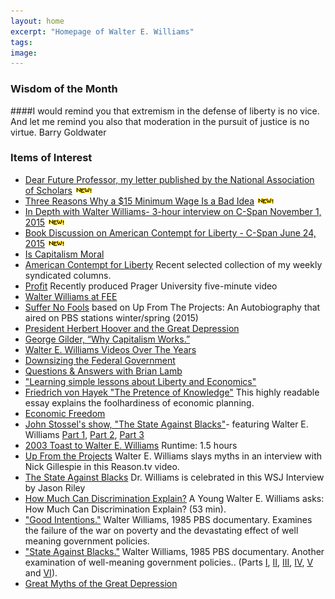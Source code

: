 ```yaml
---
layout: home
excerpt: "Homepage of Walter E. Williams"
tags:
image:
---
```


### Wisdom of the Month

####I would remind you that extremism in the defense of liberty is no vice. And let me remind you also that moderation in the pursuit of justice is no virtue.   Barry Goldwater


### Items of Interest
* [Dear Future Professor, my letter published by the National Association of Scholars](https://www.nas.org/articles/dear_future_professor_what_ive_learned_about_teaching_well) ![new](new.gif)
* [Three Reasons Why a $15 Minimum Wage Is a Bad Idea](http://tinyurl.com/jg6hu4p) ![new](new.gif)
* [In Depth with Walter Williams- 3-hour interview on C-Span November 1, 2015](http://www.c-span.org/video/?326444-1/depth-walter-williams) ![new](new.gif)
* [Book Discussion on American Contempt for Liberty - C-Span June 24, 2015](http://www.c-span.org/video/?326747-1/walter-williams-american-contempt-liberty) ![new](new.gif)
* [Is Capitalism Moral](http://prageruniversity.com/History/Is-Capitalism-Moral.html#.Vfcqb_-FNjo)
* [American Contempt for Liberty](http://www.hooverpress.org/productdetails.cfm?PC=1630) Recent selected collection of my weekly syndicated columns.
* [Profit](https://www.youtube.com/watch?v=tdHwewUuXBg) Recently produced Prager University five-minute video
* [Walter Williams at FEE](http://www.fee.org/the_freeman/detail/walter-williams-at-fee)
* [Suffer No Fools](http://www.freetochoose.tv/program.php?id=suffer_no_fools) based on Up From The Projects: An Autobiography that aired on PBS stations winter/spring (2015)
* [President Herbert Hoover and the Great Depression](http://www.prageruniversity.com/History/Hoover-and-the-Great-Depression.html#.U58wRY1OWot)
* [George Gilder, “Why Capitalism Works.”](http://www.prageruniversity.com/Economics/Why-Capitalism-Works.html#.Ux20p42Yaot)
* [Walter E. Williams Videos Over The Years](http://libertypenblog.blogspot.com/p/walter-e-williams.html)
* [Downsizing the Federal Government](https://www.youtube.com/watch?v=vwKpT7P9OiU&list=PL2w2AA116bYVv4ErpI79O5jI-zpdifAGx&utm_source=Cato+Institute+Emails&utm_campaign=b0d35ec0a2-DownsizingGovernment_VideoSeries&utm_medium=email&utm_term=0_395878584c-b0d35ec0a2-141728562&mc_cid=b0d35ec0a2&mc_eid=277980ee38)
* [Questions & Answers with Brian Lamb](http://www.c-spanvideo.org/program/304675-1)
* ["Learning simple lessons about Liberty and Economics"](http://www.learnliberty.org/)
* [Friedrich von Hayek "The Pretence of Knowledge"](http://www.nobelprize.org/nobel_prizes/economics/laureates/1974/hayek-lecture.html) This highly readable essay explains the foolhardiness of economic planning.
* [Economic Freedom](http://www.youtube.com/user/EconFree)
* [John Stossel's show, "The State Against Blacks"](http://www.youtube.com/watch?v=85OIBOSJTwg)- featuring Walter E. Williams [Part 1](http://www.youtube.com/watch?v=85OIBOSJTwg), [Part 2](http://www.youtube.com/watch?v=3Kij_TtBXU8&NR=1), [Part 3](http://www.youtube.com/watch?v=AGnfjRStNok&NR=1)
* [2003 Toast to Walter E. Williams](https://vimeo.com/149441329) Runtime: 1.5 hours
* [Up From the Projects](http://www.youtube.com/watch?v=7butJGdUmK0) Walter E. Williams slays myths in an interview with Nick Gillespie in this Reason.tv video.
* [The State Against Blacks](http://online.wsj.com/article/SB10001424052748704881304576094221050061598.html?mod=WSJ_Opinion_LEADTop) Dr. Williams is celebrated in this WSJ Interview by Jason Riley
* [How Much Can Discrimination Explain?](http://www.youtube.com/watch?v=KKgHc6bWqZ4) A Young Walter E. Williams asks: How Much Can Discrimination Explain? (53 min).
* ["Good Intentions."](http://www.youtube.com/watch?v=P1r-r6iLBEI&feature=PlayList&p=8F6669EBA4AD450E&index=0&playnext=1) Walter Williams, 1985 PBS documentary. Examines the failure of the war on poverty and the devastating effect of well meaning government policies.
* ["State Against Blacks."](http://www.youtube.com/watch?v=jwGWDis2dJw&feature=related) Walter Williams, 1985 PBS documentary. Another examination of well-meaning government policies.. (Parts [I](http://www.youtube.com/watch?v=jwGWDis2dJw&feature=related), [II](http://www.youtube.com/watch?v=_r9H4X26faU&feature=related), [III](http://www.youtube.com/watch?v=CPQXAVv_OEk&feature=related), [IV](http://www.youtube.com/watch?v=vlIi7Pg9osM&feature=related), [V](http://www.youtube.com/watch?v=1vd4aqgVC5Y&feature=related) and [VI](http://www.youtube.com/watch?v=zWvyTQlkqsk&feature=related)).
* [Great Myths of the Great Depression](/miscellaneous/GreatMythsOfTheGreatDepression.pdf)
